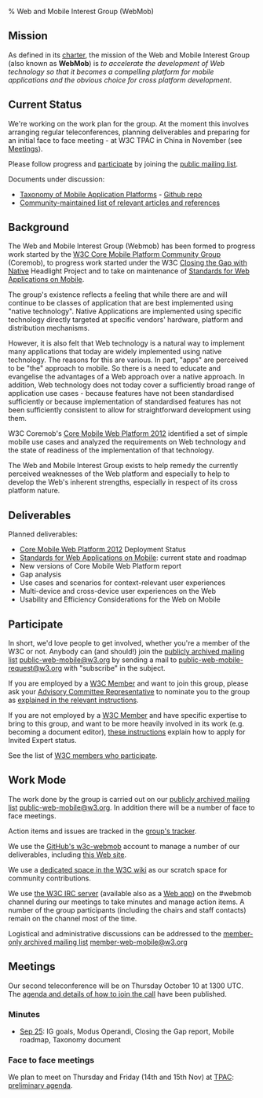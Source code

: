 % Web and Mobile Interest Group (WebMob)

Mission
-------

As defined in its
[charter](http://www.w3.org/2013/07/webmobile-ig-charter.html), the
mission of the Web and Mobile Interest Group (also known as **WebMob**) is *to accelerate the
development of Web technology so that it becomes a compelling platform
for mobile applications and the obvious choice for cross platform
development*.

Current Status
--------------

We're working on the work plan for the group. At the moment this involves 
arranging regular teleconferences, planning deliverables and preparing for an initial face to face meeting - at
W3C TPAC in China in November (see [Meetings](#meetings)).

Please follow progress and [participate](#participate) by joining the [public mailing list](http://lists.w3.org/Archives/Public/public-web-mobile/).

Documents under discussion:

- [Taxonomy of Mobile Application Platforms](http://w3c-webmob.github.io/apps-taxonomy/taxonomy.html) - [Github repo](https://github.com/w3c-webmob/apps-taxonomy)
- [Community-maintained list of relevant articles and references](http://www.w3.org/wiki/Mobile/articles)

Background
----------

The Web and Mobile Interest Group (Webmob) has been formed to progress work started by the
[W3C Core Mobile Platform Community Group](http://www.w3.org/community/coremob/) (Coremob), to progress work
started under the W3C [Closing the Gap with Native](http://www.w3.org/wiki/Closing_the_gap_with_native) Headlight Project
and to take on maintenance of  [Standards for Web Applications on Mobile](http://www.w3.org/2012/05/mobile-web-app-state/).

The group's existence reflects a feeling that while there are and will continue to be
classes of application that are best implemented using "native technology". Native Applications are
implemented using specific technology directly targeted at specific vendors' hardware, platform and distribution
mechanisms.

However, it is also felt that Web technology is a natural way to implement many applications that
today are widely implemented using native technology. The reasons for this are various. In part,
"apps" are perceived to be "the" approach to mobile. So there is
a need to educate and evangelise the advantages of a Web approach over a native approach. In addition, Web technology
does not today cover a sufficiently broad range of application use cases - because features have not been
standardised sufficiently or because implementation of standardised features has not been sufficiently consistent
to allow for straightforward development using them.

W3C Coremob's [Core Mobile Web Platform 2012](http://coremob.github.io/coremob-2012/FR-coremob-20130131.html) identified
a set of simple mobile use cases and analyzed the requirements on Web technology and the state of readiness of the
implementation of that technology.

The Web and Mobile Interest Group exists to help remedy the currently perceived weaknesses of the Web platform and
especially to help to develop the Web's inherent strengths, especially in respect of its cross platform nature.

Deliverables
------------

Planned deliverables:

-   [Core Mobile Web Platform 2012](http://coremob.github.io/coremob-2012/FR-coremob-20130131.html) Deployment Status
-   [Standards for Web Applications on Mobile](http://www.w3.org/Mobile/mobile-web-app-state/): current state and roadmap
-   New versions of Core Mobile Web Platform report
-   Gap analysis
-   Use cases and scenarios for context-relevant user experiences
-   Multi-device and cross-device user experiences on the Web
-   Usability and Efficiency Considerations for the Web on Mobile

Participate<a id="participate"></a>
-----------

In short, we'd love people to get involved, whether you're a member of the W3C or not.
Anybody can (and should!) join the [publicly archived
mailing list](http://lists.w3.org/Archives/Public/public-web-mobile/)
<public-web-mobile@w3.org> by sending a mail to <public-web-mobile-request@w3.org> with "subscribe" in the subject. 

If you are employed by a [W3C
Member](http://www.w3.org/Consortium/Member/List) and want to join this
group, please ask your [Advisory Committee
Representative](http://www.w3.org/Member/ACList) to nominate you to the
group as [explained in the relevant
instructions](http://www.w3.org/2004/01/pp-impl/65406/instructions).

If you are not employed by a [W3C
Member](http://www.w3.org/Consortium/Member/List) and have specific
expertise to bring to this group, and want to be more heavily involved in its work (e.g. becoming a document editor), [these
instructions](http://www.w3.org/2004/01/pp-impl/65406/instructions)
explain how to apply for Invited Expert status.

See the list of [W3C members who participate](http://www.w3.org/2000/09/dbwg/details?group=65406&public=1).

Work Mode
---------

The work done by the group is carried out on our [publicly archived
mailing list](http://lists.w3.org/Archives/Public/public-web-mobile/)
<public-web-mobile@w3.org>. In addition there will be a number of face to face meetings.

Action items and issues are tracked in the [group's tracker](http://www.w3.org/Mobile/IG/track/).

We use the [GitHub's w3c-webmob](https://github.com/w3c-webmob) account to manage a number of our deliverables, including [this Web site](https://github.com/w3c-webmob/w3c-webmob-website).

We use a [dedicated space in the W3C wiki](http://www.w3.org/wiki/Mobile/) as our scratch space for community contributions.

We use [the W3C IRC server](http://www.w3.org/Project/IRC/) (available also as a [Web app](http://irc.w3.org/)) on the \#webmob channel during our meetings to take minutes and manage action items. A number of the group participants (including the chairs and staff contacts) remain on the channel most of the time.

Logistical and administrative discussions can be addressed to the
[member-only archived mailing
list](http://lists.w3.org/Archives/Member/member-web-mobile/)
<member-web-mobile@w3.org>


Meetings<a id="meetings"></a>
--------

Our second teleconference will be on Thursday October 10 at 1300 UTC. The [agenda and details of how to join the call](http://lists.w3.org/Archives/Public/public-web-mobile/2013Sep/0133.html) have been published.

### Minutes
* [Sep 25](http://www.w3.org/2013/09/25-webmob-minutes.html): IG goals, Modus Operandi, Closing the Gap report, Mobile roadmap, Taxonomy document

### Face to face meetings

We plan to meet on Thursday and Friday (14th and 15th Nov) at [TPAC](http://www.w3.org/2013/11/TPAC/): [preliminary agenda](http://www.w3.org/wiki/Mobile/TPAC_Face-to-Face).


